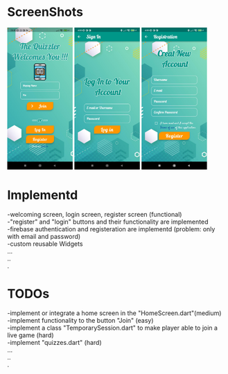 # ScreenShots
<img src="./misc/WelcomePage.jpg" width=30% height=30%> <img src="./misc/Log_in.jpg" width=30% height=30%> <img src="./misc/Sign_up.jpg" width=30% height=30%>

# Implementd
-welcoming screen, login screen, register screen (functional)\
-"register" and "login" buttons and their functionality are implemented\
-firebase authentication and registeration are implementd (problem: only with email and password)\
-custom reusable Widgets\
...\
..\
.
# TODOs
-implement or integrate a home screen in the "HomeScreen.dart"(medium)\
-implement functionality to the button "Join" (easy)\
-implement a class "TemporarySession.dart" to make player able to join a live game (hard)\
-implement "quizzes.dart" (hard)\
...\
..\
.
